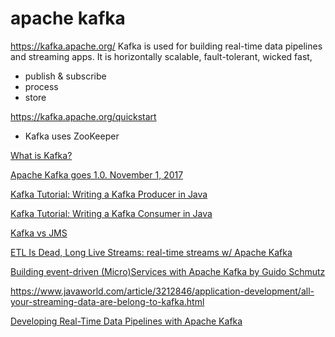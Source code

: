 
# apache kafka

https://kafka.apache.org/
Kafka is used for building real-time data pipelines and streaming apps. It is horizontally scalable, fault-tolerant, wicked fast,
* publish & subscribe
* process
* store

https://kafka.apache.org/quickstart
* Kafka uses ZooKeeper 


[What is Kafka?](http://cloudurable.com/blog/what-is-kafka/index.html)

[Apache Kafka goes 1.0. November 1, 2017](https://www.confluent.io/blog/apache-kafka-goes-1-0/)

[Kafka Tutorial: Writing a Kafka Producer in Java](http://cloudurable.com/blog/kafka-tutorial-kafka-producer/index.html)

[Kafka Tutorial: Writing a Kafka Consumer in Java](http://cloudurable.com/blog/kafka-tutorial-kafka-consumer/index.html)

[Kafka vs JMS](http://cloudurable.com/blog/kafka-vs-jms/index.html)

[ETL Is Dead, Long Live Streams: real-time streams w/ Apache Kafka](https://youtu.be/I32hmY4diFY)

[Building event-driven (Micro)Services with Apache Kafka by Guido Schmutz](https://youtu.be/IR1NLfaq7PU)

https://www.javaworld.com/article/3212846/application-development/all-your-streaming-data-are-belong-to-kafka.html​

[Developing Real-Time Data Pipelines with Apache Kafka](https://youtu.be/GRPLRONVDWY)


